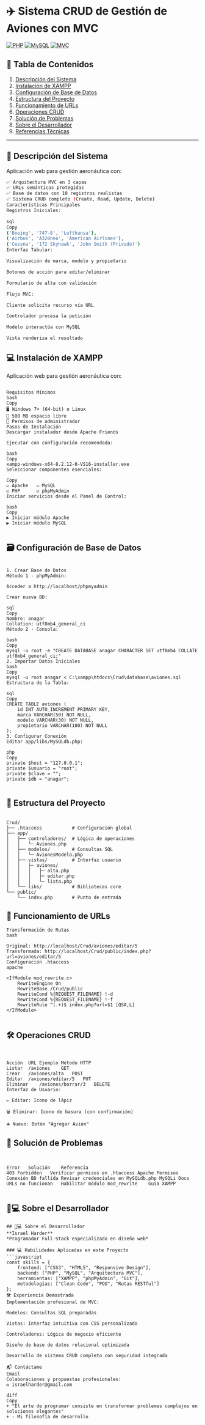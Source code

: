 # ✈️ Sistema CRUD de Gestión de Aviones con MVC

[![PHP](https://img.shields.io/badge/PHP-8.2%2B-777BB4?logo=php)](https://php.net)
[![MySQL](https://img.shields.io/badge/MySQL-8.0%2B-4479A1?logo=mysql)](https://mysql.com)
[![MVC](https://img.shields.io/badge/Architecture-MVC-00C7B7)](https://es.wikipedia.org/wiki/Modelo–vista–controlador)

## 📑 Tabla de Contenidos
1. [Descripción del Sistema](#-descripción-del-sistema)
2. [Instalación de XAMPP](#-instalación-de-xampp)
3. [Configuración de Base de Datos](#-configuración-de-base-de-datos)
4. [Estructura del Proyecto](#-estructura-del-proyecto)
5. [Funcionamiento de URLs](#-funcionamiento-de-urls)
6. [Operaciones CRUD](#-operaciones-crud)
7. [Solución de Problemas](#-solución-de-problemas)
8. [Sobre el Desarrollador](#-sobre-el-desarrollador)
9. [Referencias Técnicas](#-referencias-técnicas)

---

## 🚩 Descripción del Sistema
Aplicación web para gestión aeronáutica con:
```bash
✅ Arquitectura MVC en 3 capas
✅ URLs semánticas protegidas
✅ Base de datos con 10 registros realistas
✅ Sistema CRUD completo (Create, Read, Update, Delete)
Características Principales
Registros Iniciales:

sql
Copy
('Boeing', '747-8', 'Lufthansa'),
('Airbus', 'A320neo', 'American Airlines'),
('Cessna', '172 Skyhawk', 'John Smith (Privado)')
Interfaz Tabular:

Visualización de marca, modelo y propietario

Botones de acción para editar/eliminar

Formulario de alta con validación

Flujo MVC:

Cliente solicita recurso vía URL

Controlador procesa la petición

Modelo interactúa con MySQL

Vista renderiza el resultado


```
## 💻 Instalación de XAMPP

Aplicación web para gestión aeronáutica con:
```

Requisitos Mínimos
bash
Copy
🖥️ Windows 7+ (64-bit) o Linux
💾 500 MB espacio libre
🔧 Permisos de administrador
Pasos de Instalación
Descargar instalador desde Apache Friends

Ejecutar con configuración recomendada:

bash
Copy
xampp-windows-x64-8.2.12-0-VS16-installer.exe
Seleccionar componentes esenciales:

Copy
☑ Apache   ☑ MySQL
☑ PHP      ☑ phpMyAdmin
Iniciar servicios desde el Panel de Control:

bash
Copy
▶ Iniciar módulo Apache
▶ Iniciar módulo MySQL


```
## 🗃️ Configuración de Base de Datos
```

1. Crear Base de Datos
Método 1 - phpMyAdmin:

Acceder a http://localhost/phpmyadmin

Crear nueva BD:

sql
Copy
Nombre: anagar
Collation: utf8mb4_general_ci
Método 2 - Consola:

bash
Copy
mysql -u root -e "CREATE DATABASE anagar CHARACTER SET utf8mb4 COLLATE utf8mb4_general_ci;"
2. Importar Datos Iniciales
bash
Copy
mysql -u root anagar < C:\xampp\htdocs\Crud\database\aviones.sql
Estructura de la Tabla:

sql
Copy
CREATE TABLE aviones (
    id INT AUTO_INCREMENT PRIMARY KEY,
    marca VARCHAR(50) NOT NULL,
    modelo VARCHAR(30) NOT NULL,
    propietario VARCHAR(100) NOT NULL
);
3. Configurar Conexión
Editar app/libs/MySQLdb.php:

php
Copy
private $host = "127.0.0.1";
private $usuario = "root";
private $clave = ""; 
private $db = "anagar";


```
## 📂 Estructura del Proyecto

```

Crud/
├── .htaccess           # Configuración global
├── app/
│   ├── controladores/  # Lógica de operaciones
│   │   └─ Aviones.php
│   ├── modelos/        # Consultas SQL
│   │   └─ AvionesModelo.php
│   ├── vistas/         # Interfaz usuario
│   │   ├─ aviones/
│   │   │   ├─ alta.php
│   │   │   ├─ editar.php
│   │   │   └─ lista.php
│   └── libs/           # Bibliotecas core
└── public/
    └── index.php       # Punto de entrada

```
## 🔗 Funcionamiento de URLs
```
Transformación de Rutas
bash

Original: http://localhost/Crud/aviones/editar/5
Transformada: http://localhost/Crud/public/index.php?url=aviones/editar/5
Configuración .htaccess
apache

<IfModule mod_rewrite.c>
    RewriteEngine On
    RewriteBase /Crud/public
    RewriteCond %{REQUEST_FILENAME} !-d
    RewriteCond %{REQUEST_FILENAME} !-f
    RewriteRule ^(.+)$ index.php?url=$1 [QSA,L]
</IfModule>


```
## 🛠️ Operaciones CRUD

```


Acción	URL Ejemplo	Método HTTP
Listar	/aviones	GET
Crear	/aviones/alta	POST
Editar	/aviones/editar/5	PUT
Eliminar	/aviones/borrar/3	DELETE
Interfaz de Usuario:

✏️ Editar: Icono de lápiz

🗑️ Eliminar: Icono de basura (con confirmación)

➕ Nuevo: Botón "Agregar Avión"
```
## 🚨 Solución de Problemas
```


Error	Solución	Referencia
403 Forbidden	Verificar permisos en .htaccess	Apache Permisos
Conexión BD fallida	Revisar credenciales en MySQLdb.php	MySQLi Docs
URLs no funcionan	Habilitar módulo mod_rewrite	Guía XAMPP


```

## 👨💻 Sobre el Desarrollador
```
## 👨💻 Sobre el Desarrollador  
**Israel Harder**  
*Programador Full-Stack especializado en diseño web*

### 💻 Habilidades Aplicadas en este Proyecto  
```javascript
const skills = {
    frontend: ["CSS3", "HTML5", "Responsive Design"],
    backend: ["PHP", "MySQL", "Arquitectura MVC"],
    herramientas: ["XAMPP", "phpMyAdmin", "Git"],
    metodologías: ["Clean Code", "POO", "Rutas RESTful"]
};
🛠️ Experiencia Demostrada
Implementación profesional de MVC:

Modelos: Consultas SQL preparadas

Vistas: Interfaz intuitiva con CSS personalizado

Controladores: Lógica de negocio eficiente

Diseño de base de datos relacional optimizada

Desarrollo de sistema CRUD completo con seguridad integrada

📬 Contáctame
Email
Colaboraciones y propuestas profesionales:
✉️ israelharder@gmail.com

diff
Copy
+ "El arte de programar consiste en transformar problemas complejos en soluciones elegantes"
+ - Mi filosofía de desarrollo
